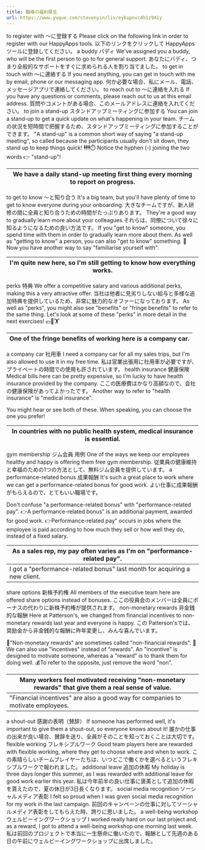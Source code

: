 ```yaml
---
title: 職場の福利厚生
url: https://www.yuque.com/stevenyin/liv/eykupnvc4h1z94iy
---
```


to register with
～に登録する
Please click on the following link in order to register with our HappyApps tools.
以下のリンクをクリックして HappyApps ツールに登録してください。
a buddy
バディ
We've assigned you a buddy, who will be the first person to go to for general support.
あなたにバディ、つまり全般的なサポートをすぐに求められる人を割り当てました。
to get in touch with
～に連絡する
If you need anything, you can get in touch with me by email, phone or our messaging app.
何か必要な場合、私にメール、電話、メッセージアプリで連絡してください。
to reach out to
～に連絡を入れる
If you have any questions or comments, please reach out to us at this email address.
質問やコメントがある場合、このメールアドレスに連絡を入れてください。
to join a stand-up
スタンドアップミーティングに参加する
You can join a stand-up to get a quick update on what's happening in your team.
チームの状況を短時間で把握するため、スタンドアップミーティングに参加することができます。
"A stand-up" is a common short way of saying "a stand-up meeting", so called because the participants usually don't sit down, they stand up to keep things quick! 🕴️🕴️🕴️⏱️
Notice the hyphen (-) joining the two words 👉 "stand-up"!

| We have a daily stand-up meeting first thing every morning to report on progress. |
| --- |

to get to know
～と知り合う
It's a big team, but you'll have plenty of time to get to know everyone during your onboarding.
大きなチームですが、新人研修の間に全員と知り合うための時間がたっぷりあります。
They're a good way to gradually learn more about your colleagues.それらは、同僚について徐々に知るようになるための良い方法です。
If you "get to know" someone, you spend time with them in order to gradually learn more about them.
As well as "getting to know" a person, you can also "get to know" something. 🤔
Now you have another way to say "familiarise yourself with".

| I'm quite new here, so I'm still getting to know how everything works. |
| --- |

perks
特典
We offer a competitive salary and various additional perks, making this a very attractive offer.
当社は他者に見劣りしない給与と多様な追加特典を提供しているため、非常に魅力的なオファーになっております。
As well as "perks", you might also see "benefits" or "fringe benefits" to refer to the same thing.
Let's look at some of these "perks" in more detail in the next exercises! 💵🚗🏋️

| One of the fringe benefits of working here is a company car.  |
| --- |

a company car
社用車
I need a company car for all my sales trips, but I'm also allowed to use it in my free time.
私は営業出張用に社用車が必要ですが、プライベートの時間での使用も許されています。
health insurance
健康保険
Medical bills here can be pretty expensive, so I'm lucky to have health insurance provided by the company.
ここの医療費はかなり高額なので、会社の健康保険があってよかったです。
Another way to refer to "health insurance" is "medical insurance".

You might hear or see both of these. When speaking, you can choose the one you prefer!

| In countries with no public health system, medical insurance is essential.  |
| --- |

gym membership
ジム会員
用例
One of the ways we keep our employees healthy and happy is offering them free gym membership.
従業員の健康維持と幸福のための1つの方法として、無料ジム会員を提供しています。
a performance-related bonus
成果報酬
It's such a great place to work where we can get a performance-related bonus for good work.
よい仕事に成果報酬がもらえるので、とてもいい職場です。

Don't confuse "a performance-related bonus" with "performance-related pay".
👉A performance-related bonus" is an additional payment, awarded for good work.
👉Performance-related pay" occurs in jobs where the employee is paid according to how much they sell or how well they do, instead of a fixed salary.

| As a sales rep, my pay often varies as I'm on "performance-related pay". |
| --- |
| I got a "performance-related bonus" last month for acquiring a new client.  |

share options
新株予約権
All members of the executive team here are offered share options instead of bonuses.
ここの役員会のメンバーは全員にボーナスの代わりに新株予約権が提供されます。
non-monetary rewards
非金銭的な報酬
Here at Patterson's, we changed from financial incentives to non-monetary rewards last year and everyone is happy.
この Patterson'sでは、奨励金から非金銭的な報酬に昨年変更し、みんな喜んでいます。

🤝"Non-monetary rewards" are sometimes called "non-financial rewards".
👏 We can also use "incentives" instead of "rewards". An "incentive" is designed to motivate someone, whereas a "reward" is to thank them for doing well.
💰To refer to the opposite, just remove the word "non".

| Many workers feel motivated receiving "non-monetary rewards" that give them a real sense of value.  |
| --- |
| "Financial incentives" are also a good way for companies to motivate employees.  |

a shout-out
感謝の表明（賛辞）
If someone has performed well, it's important to give them a shout-out, so everyone knows about it!
誰かの仕事の出来が良い場合、賛辞を送り、全員がそのことを知っておくことは大切です。
flexible working
フレキシブルワーク
Good team players here are rewarded with flexible working, where they get to choose where and when to work.
この素晴らしいチームプレイヤーたちは、いつどこで働くかを選べるというフレキシブルワークで報われました。
additional leave
追加の休暇
My holiday is three days longer this summer, as I was rewarded with additional leave for good work earlier this year.
私は今年前半の良い仕事に褒美として追加の休暇を貰えたので、夏の休日が3日長くなります。
social media recognition
ソーシャルメディア表彰
I felt so proud when I was given social media recognition for my work in the last campaign.
前回のキャンペーンの仕事に対してソーシャルメディア表彰をしてもらえた時、誇りに思いました。
a well-being workshop
ウェルビーイングワークショップ
I worked really hard on our last project and, as a reward, I got to attend a well-being workshop one morning last week.
私は前回のプロジェクトで本当に一生懸命に働いたので、報酬として先週のある日の午前にウェルビーイングワークショップに出席しました。
